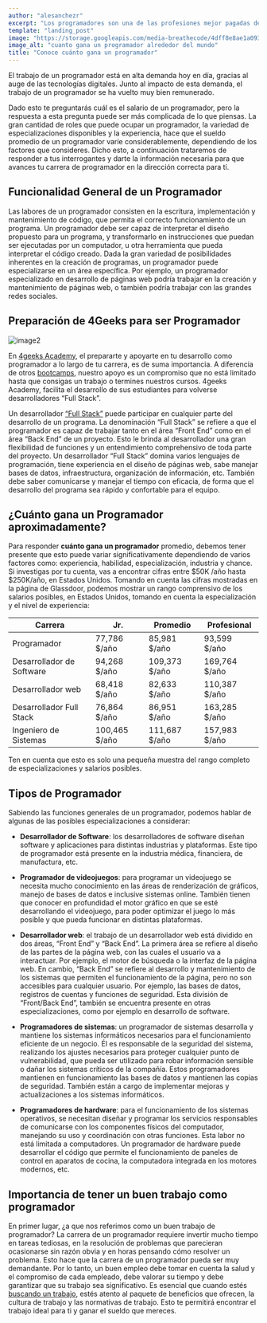```yaml
---
author: "alesanchezr"
excerpt: "Los programadores son una de las profesiones mejor pagadas del mundo, conoce los salarios y cuando gana un programador alreadedor del mundo. Las diferencias son más grandes de lo que te imaginas."
template: "landing_post"
image: "https://storage.googleapis.com/media-breathecode/4dff8e8ae1a0936fe65e94542387ac565903941f6456492f898cd7a5ad903bd6"
image_alt: "cuanto gana un programador alrededor del mundo"
title: "Conoce cuánto gana un programador"
---
```


El trabajo de un programador está en alta demanda hoy en día, gracias al auge de las tecnologías digitales. Junto al impacto de esta demanda, el trabajo de un programador se ha vuelto muy bien remunerado.

Dado esto te preguntarás cuál es el salario de un programador, pero la respuesta a esta pregunta puede ser más complicada de lo que piensas. La gran cantidad de roles que puede ocupar un programador, la variedad de especializaciones disponibles y la experiencia, hace que el sueldo promedio de un programador varíe considerablemente, dependiendo de los factores que consideres. Dicho esto, a continuación trataremos de responder a tus interrogantes y darte la información necesaria para que avances tu carrera de programador en la dirección correcta para tí.

## Funcionalidad General de un Programador

Las labores de un programador consisten en la escritura, implementación y mantenimiento de código, que permita el correcto funcionamiento de un programa. Un programador debe ser capaz de interpretar el diseño propuesto para un programa, y transformarlo en instrucciones que puedan ser ejecutadas por un computador, u otra herramienta que pueda interpretar el código creado. Dada la gran variedad de posibilidades inherentes en la creación de programas, un programador puede especializarse en un área específica. Por ejemplo, un programador especializado en desarrollo de páginas web podría trabajar en la creación y mantenimiento de páginas web, o también podría trabajar con las grandes redes sociales.

## Preparación de 4Geeks para ser Programador

![image2](https://4geeksacademy.com/static/e87935aadbb3844e3734315214b5f032/f6992/madrid-3.png)

En [4geeks Academy](https://4geeksacademy.com/), el prepararte y apoyarte en tu desarrollo como programador a lo largo de tu carrera, es de suma importancia. A diferencia de otros [bootcamps](https://4geeksacademy.com/us/geeks-vs-others), nuestro apoyo es un compromiso que no está limitado hasta que consigas un trabajo o termines nuestros cursos. 4geeks Academy, facilita el desarrollo de sus estudiantes para volverse desarrolladores “Full Stack”.

Un desarrollador [“Full Stack”](https://4geeksacademy.com/us/coding-bootcamps/part-time-full-stack-developer) puede participar en cualquier parte del desarrollo de un programa. La denominación “Full Stack” se refiere a que el programador es capaz de trabajar tanto en el área “Front End” como en el área “Back End” de un proyecto. Esto le brinda al desarrollador una gran flexibilidad de funciones y un entendimiento comprehensivo de toda parte del proyecto. Un desarrollador “Full Stack” domina varios lenguajes de programación, tiene experiencia en el diseño de páginas web, sabe manejar bases de datos, infraestructura, organización de información, etc. También debe saber comunicarse y manejar el tiempo con eficacia, de forma que el desarrollo del programa sea rápido y confortable para el equipo.

## ¿Cuánto gana un Programador aproximadamente?

Para responder **cuánto gana un programador** promedio, debemos tener presente que esto puede variar significativamente dependiendo de varios factores como: experiencia, habilidad, especialización, industria y chance. Si investigas por tu cuenta, vas a encontrar cifras entre $50K /año hasta $250K/año, en Estados Unidos. Tomando en cuenta las cifras mostradas en la página de Glassdoor, podemos mostrar un rango comprensivo de los salarios posibles, en Estados Unidos, tomando en cuenta la especialización y el nivel de experiencia:

| Carrera | Jr. | Promedio | Profesional |
| ------ | ------ | ------ | ------ |
| Programador | 77,786 $/año | 85,981 $/año | 93,599 $/año |
| Desarrollador de Software | 94,268 $/año | 109,373 $/año | 169,764 $/año |
| Desarrollador web | 68,418 $/año | 82,633 $/año | 110,387 $/año |
| Desarrollador Full Stack | 76,864 $/año | 86,951 $/año | 163,285 $/año |
| Ingeniero de Sistemas | 100,465 $/año | 111,687 $/año | 157,983 $/año |

Ten en cuenta que esto es solo una pequeña muestra del rango completo de especializaciones y salarios posibles.

<call-to-action button_text="Ver programa" button_link="/us/coding-bootcamps/part-time-full-stack-developer" background="rgba(0, 151, 205, 0.15)" title="Impulsa tu carrera, gracias a la programación" text="Te invitamos a impulsa tu carrera, aprendiendo a programar con nuestro Programa Full Stack Developer."></call-to-action>

## Tipos de Programador

Sabiendo las funciones generales de un programador, podemos hablar de algunas de las posibles especializaciones a considerar:

- **Desarrollador de Software**: los desarrolladores de software diseñan software y aplicaciones para distintas industrias y plataformas. Este tipo de programador está presente en la industria médica, financiera, de manufactura, etc.

- **Programador de videojuegos**: para programar un videojuego se necesita mucho conocimiento en las áreas de renderización de gráficos, manejo de bases de datos e inclusive sistemas online. También tienen que conocer en profundidad el motor gráfico en que se esté desarrollando el videojuego, para poder optimizar el juego lo más posible y que pueda funcionar en distintas plataformas.

- **Desarrollador web**: el trabajo de un desarrollador web está dividido en dos áreas, “Front End” y “Back End”. La primera área se refiere al diseño de las partes de la página web, con las cuales el usuario va a interactuar. Por ejemplo, el motor de búsqueda o la interfaz de la página web. En cambio, “Back End” se refiere al desarrollo y mantenimiento de los sistemas que permiten el funcionamiento de la página, pero no son accesibles para cualquier usuario. Por ejemplo, las bases de datos, registros de cuentas y funciones de seguridad. Esta división de “Front/Back End”, también se encuentra presente en otras especializaciones, como por ejemplo en desarrollo de software.

- **Programadores de sistemas**: un programador de sistemas desarrolla y mantiene los sistemas informáticos necesarios para el funcionamiento eficiente de un negocio. Él es responsable de la seguridad del sistema, realizando los ajustes necesarios para proteger cualquier punto de vulnerabilidad, que pueda ser utilizado para robar información sensible o dañar los sistemas críticos de la compañía. Estos programadores mantienen en funcionamiento las bases de datos y mantienen las copias de seguridad. También están a cargo de implementar mejoras y actualizaciones a los sistemas informáticos.

- **Programadores de hardware**: para el funcionamiento de los sistemas operativos, se necesitan diseñar y programar los servicios responsables de comunicarse con los componentes físicos del computador, manejando su uso y coordinación con otras funciones. Esta labor no está limitada a computadores. Un programador de hardware puede desarrollar el código que permite el funcionamiento de paneles de control en aparatos de cocina, la computadora integrada en los motores modernos, etc.

##  Importancia de tener un buen trabajo como programador

En primer lugar, ¿a que nos referimos como un buen trabajo de programador? La carrera de un programador requiere invertir mucho tiempo en tareas tediosas, en la resolución de problemas que parecieran ocasionarse sin razón obvia y en horas pensando cómo resolver un problema. Esto hace que la carrera de un programador pueda ser muy demandante. Por lo tanto, un buen empleo debe tomar en cuenta la salud y el compromiso de cada empleado, debe valorar su tiempo y debe garantizar que su trabajo sea significativo. Es esencial que cuando estés [buscando un trabajo](https://4geeksacademy.notion.site/Job-search-006637b5e9384a6599bd96f7cb7c1f3a), estés atento al paquete de beneficios que ofrecen, la cultura de trabajo y las normativas de trabajo. Esto te permitirá encontrar el trabajo ideal para ti y ganar el sueldo que mereces.
